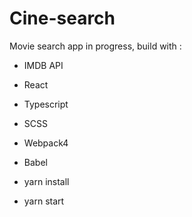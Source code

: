 # Cine-search

Movie search app in progress, build with :
* IMDB API
* React
* Typescript
* SCSS
* Webpack4
* Babel

* yarn install
* yarn start